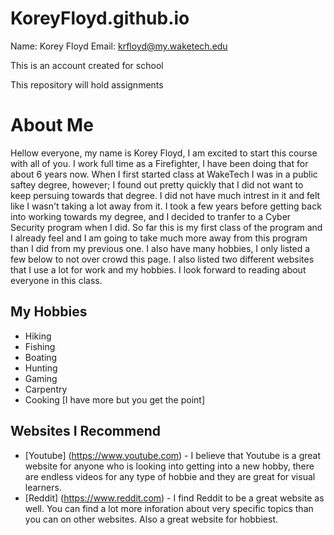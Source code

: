 # KoreyFloyd.github.io

Name: Korey Floyd
Email: krfloyd@my.waketech.edu

This is an account created for school

This repository will hold assignments

# About Me
Hellow everyone, my name is Korey Floyd, I am excited to start this course with all of you. I work full time as a Firefighter, I have been doing that for about 6 years now. When I first started class at WakeTech I was in a public saftey degree, however; I found out pretty quickly that I did not want to keep persuing towards that degree. I did not have much intrest in it and felt like I wasn't taking a lot away from it. I took a few years before getting back into working towards my degree, and I decided to tranfer to a Cyber Security program when I did. So far this is my first class of the program and I already feel and I am going to take much more away from this program than I did from my previous one. I also have many hobbies, I only listed a few below to not over crowd this page. I also listed two different websites that I use a lot for work and my hobbies. I look forward to reading about everyone in this class.
## My Hobbies
* Hiking
* Fishing
* Boating
* Hunting
* Gaming
* Carpentry
* Cooking
[I have more but you get the point]
## Websites I Recommend
- [Youtube] (https://www.youtube.com) - I believe that Youtube is a great website for anyone who is looking into getting into a new hobby, there are endless videos for any type of hobbie and they are great for visual learners.
- [Reddit] (https://www.reddit.com) - I find Reddit to be a great website as well. You can find a lot more inforation about very specific topics than you can on other websites. Also a great website for hobbiest. 
    

    

        


